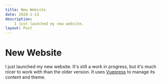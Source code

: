 ```yaml
---
title: New Website
date: 2020-1-13
description:
    I just launched my new website.
layout: Post
---
```


# New Website

I just launched my new website. It's still a work in progress, but it's much nicer to work with than the older version. It uses [Vuepress](https://vuepress.vuejs.org) to manage its content and theme.